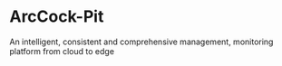 # ArcCock-Pit
An intelligent, consistent and comprehensive management, monitoring platform from cloud to edge
